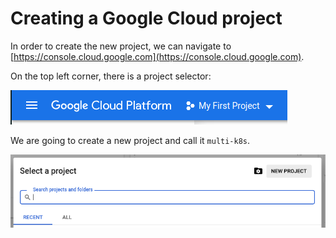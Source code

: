 # Creating a Google Cloud project

In order to create the new project, we can navigate to [https://console.cloud.google.com](https://console.cloud.google.com).

On the top left corner, there is a project selector:

![](../../images/2019-04-06-11-07-44.png)

We are going to create a new project and call it `multi-k8s`.

![](../../images/2019-04-06-11-08-17.png)